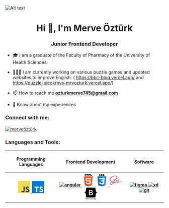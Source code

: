 <img title="Merve Öztürk" alt="Alt text" src="https://github.com/mrvozturk/mrvozturk/assets/133267808/487c1595-facc-4ffe-800d-0d7ed7d5b022" width="450px" height="500px">


<h1 align="center">Hi 👋, I'm Merve Öztürk</h1>
<h3 align="center">Junior Frontend Developer</h3>

- 🎓 I am a graduate of the Faculty of Pharmacy of the University of Health Sciences.

- 👩🏻‍💻 I am currently working on various puzzle games and updated websites to improve English. ( https://bbc-blog.vercel.app/ and https://puzzle-pieokrnvs-mrvozturk.vercel.app/)

- 📫 How to reach me **ozturkmerve745@gmail.com**

- 📄 Know about my experiences

<h3 align="left">Connect with me:</h3>
<p align="left">
<a href="https://www.linkedin.com/in/merve-%C3%B6-5062a5260/" target="blank"><img align="center" src="https://raw.githubusercontent.com/rahuldkjain/github-profile-readme-generator/master/src/images/icons/Social/linked-in-alt.svg" alt="merveöztürk" height="30" width="40" /></a>
</p>

<h3 align="left">Languages and Tools:</h3>
<p align="left">
  <table>
    <tr>
      <th><p>Programming Languages</p></th>
      <th><p>Frontend Development</p></th>
      <th><p>Software</p></th>
    </tr>
    <tr>
      <th>
        <a href="https://developer.mozilla.org/en-US/docs/Web/JavaScript" target="_blank" rel="noreferrer"> <img src="https://raw.githubusercontent.com/devicons/devicon/master/icons/javascript/javascript-original.svg" alt="javascript" width="40" height="40"/> 
</a> 
<a href="https://www.typescriptlang.org/" target="_blank" rel="noreferrer"> <img src="https://raw.githubusercontent.com/devicons/devicon/master/icons/typescript/typescript-original.svg" alt="typescript" width="40" height="40"/> 
</a> 
      </th>
      <th>
        <a href="https://angular.io" target="_blank" rel="noreferrer"> <img src="https://angular.io/assets/images/logos/angular/angular.svg" alt="angular" width="40" height="40"/> 
</a> 
<a href="https://www.w3.org/html/" target="_blank" rel="noreferrer"> <img src="https://raw.githubusercontent.com/devicons/devicon/master/icons/html5/html5-original-wordmark.svg" alt="html5" width="40" height="40"/> 
</a> 
<a href="https://www.w3schools.com/css/" target="_blank" rel="noreferrer"> <img src="https://raw.githubusercontent.com/devicons/devicon/master/icons/css3/css3-original-wordmark.svg" alt="css3" width="40" height="40"/> 
</a> 
<a href="https://sass-lang.com" target="_blank" rel="noreferrer"> <img src="https://raw.githubusercontent.com/devicons/devicon/master/icons/sass/sass-original.svg" alt="sass" width="40" height="40"/> 
</a> 
<a href="https://getbootstrap.com" target="_blank" rel="noreferrer"> <img src="https://raw.githubusercontent.com/devicons/devicon/master/icons/bootstrap/bootstrap-plain-wordmark.svg" alt="bootstrap" width="40" height="40"/> 
</a> 
      </th>
      <th>
        
<a href="https://www.figma.com/" target="_blank" rel="noreferrer"> <img src="https://www.vectorlogo.zone/logos/figma/figma-icon.svg" alt="figma" width="40" height="40"/> </a> 
<a href="https://www.adobe.com/products/xd.html" target="_blank" rel="noreferrer"> <img src="https://cdn.worldvectorlogo.com/logos/adobe-xd.svg" alt="xd" width="40" height="40"/> 
<a href="https://git-scm.com/" target="_blank" rel="noreferrer"> <img src="https://www.vectorlogo.zone/logos/git-scm/git-scm-icon.svg" alt="git" width="40" height="40"/> 
</a> 
</a> 
      </th>
    </tr>
  </table>
